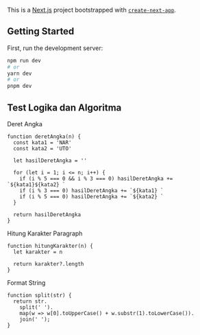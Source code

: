 This is a [Next.js](https://nextjs.org/) project bootstrapped with [`create-next-app`](https://github.com/vercel/next.js/tree/canary/packages/create-next-app).

## Getting Started

First, run the development server:

```bash
npm run dev
# or
yarn dev
# or
pnpm dev
```

## Test Logika dan Algoritma

Deret Angka

```
function deretAngka(n) {
  const kata1 = 'NAR'
  const kata2 = 'UTO'

  let hasilDeretAngka = ''

  for (let i = 1; i <= n; i++) {
    if (i % 5 === 0 && i % 3 === 0) hasilDeretAngka += `${kata1}${kata2} `
    if (i % 3 === 0) hasilDeretAngka += `${kata1} `
    if (i % 5 === 0) hasilDeretAngka += `${kata2} `
  }

  return hasilDeretAngka
}
```
Hitung Karakter Paragraph
```
function hitungKarakter(n) {
  let karakter = n

  return karakter?.length
}
```
Format String
```
function split(str) {
  return str.
    split(' ').
    map(w => w[0].toUpperCase() + w.substr(1).toLowerCase()).
    join(' ');
}
```

